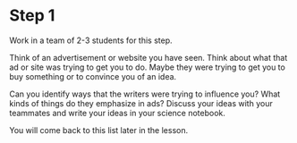 # Step 1

Work in a team of 2-3 students for this step. 

Think of an advertisement or website you have seen. Think about what that ad or site was trying to get you to do. Maybe they were trying to get you to buy something or to convince you of an idea. 

Can you identify ways that the writers were trying to influence you? What kinds of things do they emphasize in ads? Discuss your ideas with your teammates and write your ideas in your science notebook. 

You will come back to this list later in the lesson. 